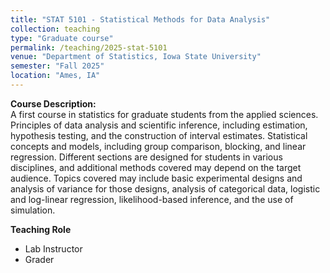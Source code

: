 ```yaml
---
title: "STAT 5101 - Statistical Methods for Data Analysis"
collection: teaching
type: "Graduate course"
permalink: /teaching/2025-stat-5101
venue: "Department of Statistics, Iowa State University"
semester: "Fall 2025"
location: "Ames, IA"
---
```

**Course Description:**  
A first course in statistics for graduate students from the applied sciences. Principles of data analysis and scientific inference, including estimation, hypothesis testing, and the construction of interval estimates. Statistical concepts and models, including group comparison, blocking, and linear regression. Different sections are designed for students in various disciplines, and additional methods covered may depend on the target audience. Topics covered may include basic experimental designs and analysis of variance for those designs, analysis of categorical data, logistic and log-linear regression, likelihood-based inference, and the use of simulation.

**Teaching Role**  
- Lab Instructor
- Grader
